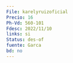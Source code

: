 ```yaml
---
File: karelyruizoficial
Precio: 16
Ph-Vd: 560-101
Fdesc: 2022/11/10
links: si
Status: des-of
fuente: Garca
bd: no
---
```

